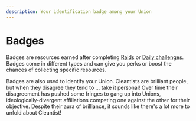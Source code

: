 ```yaml
---
description: Your identification badge among your Union
---
```


# Badges

Badges are resources earned after completing [Raids](../../gameplay-overview/raid.md) or [Daily challenges](../../gameplay-overview/daily-challenges.md). Badges come in different types and can give you perks or boost the chances of collecting specific resources.&#x20;

Badges are also used to identify your Union. Cleantists are brilliant people, but when they disagree they tend to ... take it personal! Over time their disagreement has pushed some fringes to gang up into Unions, ideologically-divergent affiliations competing one against the other for their objective. Despite their aura of brilliance, it sounds like there's a lot more to unfold about Cleantist!
